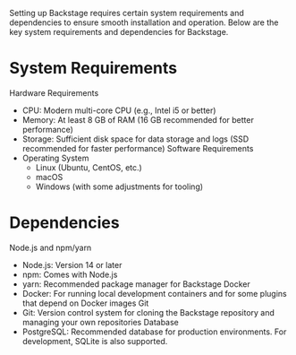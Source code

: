 Setting up Backstage requires certain system requirements and dependencies to ensure smooth installation and operation. Below are the key system requirements and dependencies for Backstage.

# System Requirements
Hardware Requirements
- CPU: Modern multi-core CPU (e.g., Intel i5 or better)
- Memory: At least 8 GB of RAM (16 GB recommended for better performance)
- Storage: Sufficient disk space for data storage and logs (SSD recommended for faster performance)
Software Requirements
- Operating System
  - Linux (Ubuntu, CentOS, etc.)
  - macOS
  - Windows (with some adjustments for tooling)

# Dependencies
Node.js and npm/yarn
- Node.js: Version 14 or later
- npm: Comes with Node.js
- yarn: Recommended package manager for Backstage
Docker
- Docker: For running local development containers and for some plugins that depend on Docker images
Git
- Git: Version control system for cloning the Backstage repository and managing your own repositories
Database
- PostgreSQL: Recommended database for production environments. For development, SQLite is also supported.
